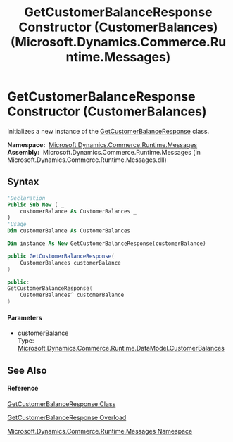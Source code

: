 ﻿---
title: GetCustomerBalanceResponse Constructor (CustomerBalances) (Microsoft.Dynamics.Commerce.Runtime.Messages)
TOCTitle: GetCustomerBalanceResponse Constructor (CustomerBalances)
ms:assetid: M:Microsoft.Dynamics.Commerce.Runtime.Messages.GetCustomerBalanceResponse.#ctor(Microsoft.Dynamics.Commerce.Runtime.DataModel.CustomerBalances)
ms:mtpsurl: https://technet.microsoft.com/en-us/library/microsoft.dynamics.commerce.runtime.messages.getcustomerbalanceresponse.getcustomerbalanceresponse(v=AX.60)
ms:contentKeyID: 62211478
ms.date: 05/18/2015
mtps_version: v=AX.60
dev_langs:
- vb
- csharp
- c++
---

# GetCustomerBalanceResponse Constructor (CustomerBalances)

Initializes a new instance of the [GetCustomerBalanceResponse](getcustomerbalanceresponse-class-microsoft-dynamics-commerce-runtime-messages.md) class.

**Namespace:**  [Microsoft.Dynamics.Commerce.Runtime.Messages](microsoft-dynamics-commerce-runtime-messages-namespace.md)  
**Assembly:**  Microsoft.Dynamics.Commerce.Runtime.Messages (in Microsoft.Dynamics.Commerce.Runtime.Messages.dll)

## Syntax

``` vb
'Declaration
Public Sub New ( _
    customerBalance As CustomerBalances _
)
'Usage
Dim customerBalance As CustomerBalances

Dim instance As New GetCustomerBalanceResponse(customerBalance)
```

``` csharp
public GetCustomerBalanceResponse(
    CustomerBalances customerBalance
)
```

``` c++
public:
GetCustomerBalanceResponse(
    CustomerBalances^ customerBalance
)
```

#### Parameters

  - customerBalance  
    Type: [Microsoft.Dynamics.Commerce.Runtime.DataModel.CustomerBalances](customerbalances-class-microsoft-dynamics-commerce-runtime-datamodel.md)  

## See Also

#### Reference

[GetCustomerBalanceResponse Class](getcustomerbalanceresponse-class-microsoft-dynamics-commerce-runtime-messages.md)

[GetCustomerBalanceResponse Overload](getcustomerbalanceresponse-constructor-microsoft-dynamics-commerce-runtime-messages.md)

[Microsoft.Dynamics.Commerce.Runtime.Messages Namespace](microsoft-dynamics-commerce-runtime-messages-namespace.md)

